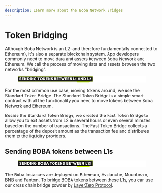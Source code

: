 ```yaml
---
description: Learn more about the Boba Network Bridges
---
```


# Token Bridging

Although Boba Network is an L2 (and therefore fundamentally connected to Ethereum), it's also a separate blockchain system. App developers commonly need to move data and assets between Boba Network and Ethereum. We call the process of moving data and assets between the two networks "bridging".



<figure><img src="../../../.gitbook/assets/Artboard 1 (4).png" alt=""><figcaption></figcaption></figure>

For the most common use case, moving tokens around, we use the Standard Token Bridge. The Standard Token Bridge is a simple smart contract with all the functionality you need to move tokens between Boba Network and Ethereum.

Beside the Standard Token Bridge, we created the Fast Token Bridge to allow you to exit assets from L2 in several hours or even several minutes based on the number of transactions. The Fast Token Bridge collects a percentage of the deposit amount as the transaction fee and distributes them to the liquidity providers.

## Sending BOBA tokens between L1s

<figure><img src="../../../.gitbook/assets/Artboard 2.png" alt=""><figcaption></figcaption></figure>

The Boba instances are deployed on Ethereum, Avalanche, Moonbeam, BNB and Fantom. To bridge BOBA tokens between these L1s, you can use our cross chain bridge powder by [LayerZero Protocol](https://layerzero.network).
